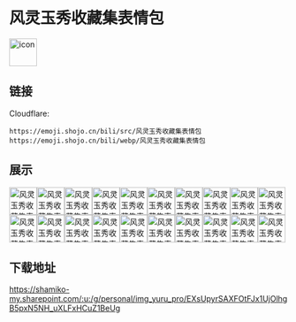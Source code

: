 # 风灵玉秀收藏集表情包
<img src="https://emoji.shojo.cn/bili/src/风灵玉秀收藏集表情包/icon.png" width="50" height="50" alt="icon">

## 链接
Cloudflare:
```
https://emoji.shojo.cn/bili/src/风灵玉秀收藏集表情包
https://emoji.shojo.cn/bili/webp/风灵玉秀收藏集表情包
```
## 展示
<img src="https://emoji.shojo.cn/bili/src/风灵玉秀收藏集表情包/风灵玉秀收藏集表情包-愿你长寿.png" width="50" height="50" alt="风灵玉秀收藏集表情包-愿你长寿"><img src="https://emoji.shojo.cn/bili/src/风灵玉秀收藏集表情包/风灵玉秀收藏集表情包-我的朋友.png" width="50" height="50" alt="风灵玉秀收藏集表情包-我的朋友"><img src="https://emoji.shojo.cn/bili/src/风灵玉秀收藏集表情包/风灵玉秀收藏集表情包-贴贴.png" width="50" height="50" alt="风灵玉秀收藏集表情包-贴贴"><img src="https://emoji.shojo.cn/bili/src/风灵玉秀收藏集表情包/风灵玉秀收藏集表情包-好吃.png" width="50" height="50" alt="风灵玉秀收藏集表情包-好吃"><img src="https://emoji.shojo.cn/bili/src/风灵玉秀收藏集表情包/风灵玉秀收藏集表情包-自信.png" width="50" height="50" alt="风灵玉秀收藏集表情包-自信"><img src="https://emoji.shojo.cn/bili/src/风灵玉秀收藏集表情包/风灵玉秀收藏集表情包-绝望.png" width="50" height="50" alt="风灵玉秀收藏集表情包-绝望"><img src="https://emoji.shojo.cn/bili/src/风灵玉秀收藏集表情包/风灵玉秀收藏集表情包-偷看.png" width="50" height="50" alt="风灵玉秀收藏集表情包-偷看"><img src="https://emoji.shojo.cn/bili/src/风灵玉秀收藏集表情包/风灵玉秀收藏集表情包-就这？.png" width="50" height="50" alt="风灵玉秀收藏集表情包-就这？"><img src="https://emoji.shojo.cn/bili/src/风灵玉秀收藏集表情包/风灵玉秀收藏集表情包-干杯.png" width="50" height="50" alt="风灵玉秀收藏集表情包-干杯"><img src="https://emoji.shojo.cn/bili/src/风灵玉秀收藏集表情包/风灵玉秀收藏集表情包-no.png" width="50" height="50" alt="风灵玉秀收藏集表情包-no"><img src="https://emoji.shojo.cn/bili/src/风灵玉秀收藏集表情包/风灵玉秀收藏集表情包-泪目.png" width="50" height="50" alt="风灵玉秀收藏集表情包-泪目"><img src="https://emoji.shojo.cn/bili/src/风灵玉秀收藏集表情包/风灵玉秀收藏集表情包-吃瓜.png" width="50" height="50" alt="风灵玉秀收藏集表情包-吃瓜"><img src="https://emoji.shojo.cn/bili/src/风灵玉秀收藏集表情包/风灵玉秀收藏集表情包-发呆.png" width="50" height="50" alt="风灵玉秀收藏集表情包-发呆"><img src="https://emoji.shojo.cn/bili/src/风灵玉秀收藏集表情包/风灵玉秀收藏集表情包-馋.png" width="50" height="50" alt="风灵玉秀收藏集表情包-馋"><img src="https://emoji.shojo.cn/bili/src/风灵玉秀收藏集表情包/风灵玉秀收藏集表情包-元气满满.png" width="50" height="50" alt="风灵玉秀收藏集表情包-元气满满"><img src="https://emoji.shojo.cn/bili/src/风灵玉秀收藏集表情包/风灵玉秀收藏集表情包-？.png" width="50" height="50" alt="风灵玉秀收藏集表情包-？"><img src="https://emoji.shojo.cn/bili/src/风灵玉秀收藏集表情包/风灵玉秀收藏集表情包-生气.png" width="50" height="50" alt="风灵玉秀收藏集表情包-生气"><img src="https://emoji.shojo.cn/bili/src/风灵玉秀收藏集表情包/风灵玉秀收藏集表情包-石化.png" width="50" height="50" alt="风灵玉秀收藏集表情包-石化"><img src="https://emoji.shojo.cn/bili/src/风灵玉秀收藏集表情包/风灵玉秀收藏集表情包-一键三连.png" width="50" height="50" alt="风灵玉秀收藏集表情包-一键三连"><img src="https://emoji.shojo.cn/bili/src/风灵玉秀收藏集表情包/风灵玉秀收藏集表情包-求投币.png" width="50" height="50" alt="风灵玉秀收藏集表情包-求投币">

## 下载地址

https://shamiko-my.sharepoint.com/:u:/g/personal/img_yuru_pro/EXsUpyrSAXFOtFJx1UjOlhgB5pxN5NH_uXLFxHCuZ1BeUg